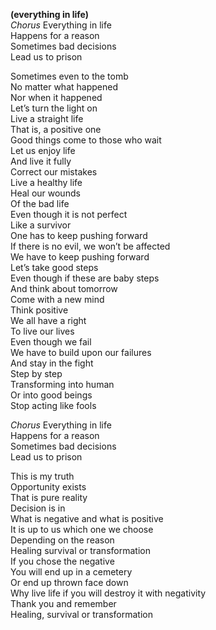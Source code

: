 **(everything in life)**  
_Chorus_
Everything in life  
Happens for a reason  
Sometimes bad decisions  
Lead us to prison

Sometimes even to the tomb  
No matter what happened  
Nor when it happened  
Let’s turn the light on  
Live a straight life  
That is, a positive one  
Good things come to those who wait  
Let us enjoy life  
And live it fully  
Correct our mistakes  
Live a healthy life  
Heal our wounds  
Of the bad life  
Even though it is not perfect  
Like a survivor  
One has to keep pushing forward  
If there is no evil, we won’t be affected  
We have to keep pushing forward  
Let’s take good steps  
Even though if these are baby steps  
And think about tomorrow  
Come with a new mind  
Think positive  
We all have a right  
To live our lives  
Even though we fail  
We have to build upon our failures  
And stay in the fight  
Step by step  
Transforming into human  
Or into good beings  
Stop acting like fools

_Chorus_
Everything in life  
Happens for a reason  
Sometimes bad decisions  
Lead us to prison

This is my truth  
Opportunity exists  
That is pure reality  
Decision is in  
What is negative and what is positive  
It is up to us which one we choose  
Depending on the reason  
Healing survival or transformation  
If you chose the negative  
You will end up in a cemetery  
Or end up thrown face down  
Why live life if you will destroy it with negativity  
Thank you and remember  
Healing, survival or transformation
